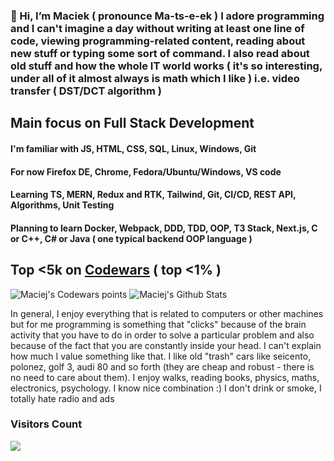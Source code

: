 ### 👋 Hi, I’m Maciek ( pronounce  Ma-ts-e-ek ) I adore programming and I can't imagine a day without writing at least one line of code, viewing programming-related content, reading about new stuff or typing some sort of command. I also read about old stuff and how the whole IT world works ( it's so interesting, under all of it almost always is math which I like ) i.e. video transfer ( DST/DCT algorithm )

## Main focus on Full Stack Development

#### I'm familiar with JS, HTML, CSS, SQL, Linux, Windows, Git

#### For now Firefox DE, Chrome, Fedora/Ubuntu/Windows, VS code

#### Learning TS, MERN, Redux and RTK, Tailwind, Git, CI/CD, REST API, Algorithms, Unit Testing

#### Planning to learn Docker, Webpack, DDD, TDD, OOP, T3 Stack, Next.js, C or C++, C# or Java ( one typical backend OOP language )

## Top <5k on [Codewars](https://www.codewars.com/users/maciek367/stats) ( top <1% )
<img src=https://www.codewars.com/users/maciek367/badges/large alt="Maciej's Codewars points">

<img alt="Maciej's Github Stats" src="https://github-readme-stats-taupe-tau.vercel.app/api?username=maciek367&count_private=true&theme=tokyonight">

In general, I enjoy everything that is related to computers or other machines but for me programming is something that "clicks" because of the brain activity that you have to do in order to solve a particular problem and also because of the fact that you are constantly inside your head. I can't explain how much I value something like that.
I like old "trash" cars like seicento, polonez, golf 3, audi 80 and so forth (they are cheap and robust - there is no need to care about them). I enjoy walks, reading books, physics, maths, electronics, psychology. I know nice combination :)
I don't drink or smoke, I totally hate radio and ads

### Visitors Count

![](https://komarev.com/ghpvc/?username=your-github-username)
